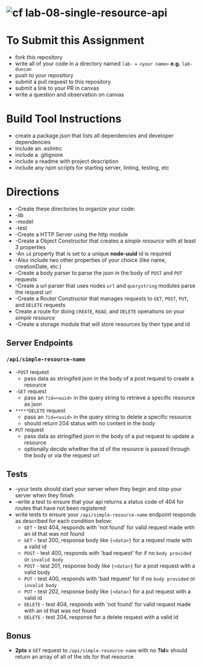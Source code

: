 ![cf](https://i.imgur.com/7v5ASc8.png) lab-08-single-resource-api
=====

# To Submit this Assignment
  * fork this repository
  * write all of your code in a directory named `lab-` + `<your name>` **e.g.** `lab-duncan`
  * push to your repository
  * submit a pull request to this repository
  * submit a link to your PR in canvas
  * write a question and observation on canvas

# Build Tool Instructions
* create a package.json that lists all dependencies and developer dependencies
* include an .eslintrc
* include a .gitignore
* include a readme with project description
* include any npm scripts for starting server, linting, testing, etc

# Directions
* -Create these directories to organize your code:
 * -lib
 * -model
 * -test
* -Create a HTTP Server using the http module
* -Create a Object Constructor that creates a _simple resource_ with at least 3 properties
 * -An `id` property that is set to a unique **node-uuid** id is required
 * -Also include two other properties of your choice (like name, creationDate, etc.)
* -Create a body parser to parse the json in the body of `POST` and `PUT` requests
* -Create a url parser that uses nodes `url` and `querystring` modules parse the request url
* -Create a Router Constructor that manages requests to `GET`, `POST`, `PUT`, and `DELETE` requests
* Create a route for doing `CREATE`, `READ`, and `DELETE` operations on your _simple resource_
* -Create a storage module that will store resources by their type and id

## Server Endpoints
### `/api/simple-resource-name`
* -`POST` request
  * pass data as stringifed json in the body of a post request to create a resource
* `-GET` request
  * pass an `?id=<uuid>` in the query string to retrieve a specific resource as json
* `*****DELETE` request
  * pass an `?id=<uuid>` in the query string to delete a specific resource
  * should return 204 status with no content in the body
* `PUT` request
  * pass data as stringified json in the body of a put request to update a resource
  * optionally decide whether the id of the resource is passed through the body or via the request url

## Tests
* -your tests should start your server when they begin and stop your server when they finish
* -write a test to ensure that your api returns a status code of 404 for routes that have not been registered
* write tests to ensure your `/api/simple-resource-name` endpoint responds as described for each condition below:
  * `GET` - test 404, responds with 'not found' for valid request made with an id that was not found
  * `GET` - test 200, response body like `{<data>}` for a request made with a valid id
  * `POST` - test 400, responds with 'bad request' for if no `body provided` or `invalid body`
  * `POST` - test 201, response body like  `{<data>}` for a post request with a valid body
  * `PUT` - test 400, responds with 'bad request' for if no `body provided` or `invalid body`
  * `PUT` - test 202, response body like  `{<data>}` for a put request with a valid  id
  * `DELETE` - test 404, responds with 'not found' for valid request made with an id that was not found
  * `DELETE` - test 204, response for a delete request with a valid id


## Bonus
* **2pts** a `GET` request to `/api/simple-resource-name` with no **?id=** should return an array of all of the ids for that resource
